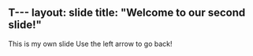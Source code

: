 T---
layout: slide
title: "Welcome to our second slide!"
---
This is my own slide
Use the left arrow to go back!

